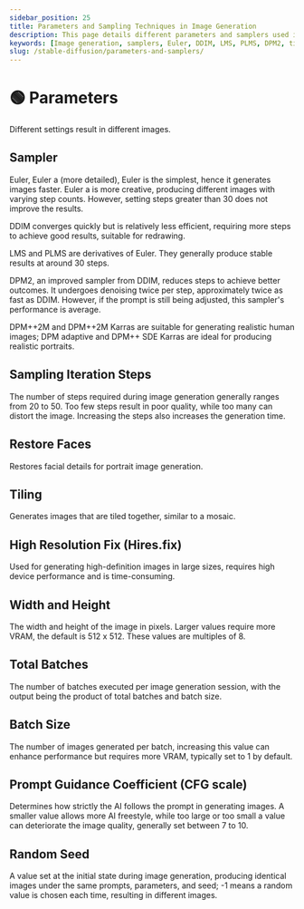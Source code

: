 ```yaml
---
sidebar_position: 25
title: Parameters and Sampling Techniques in Image Generation
description: This page details different parameters and samplers used in image generation, explaining their effects and optimal settings.
keywords: [Image generation, samplers, Euler, DDIM, LMS, PLMS, DPM2, tiling, high-resolution, CFG scale, random seed]
slug: /stable-diffusion/parameters-and-samplers/
---
```


# 🟢 Parameters

Different settings result in different images.

## Sampler

Euler, Euler a (more detailed), Euler is the simplest, hence it generates images faster. Euler a is more creative, producing different images with varying step counts. However, setting steps greater than 30 does not improve the results.

DDIM converges quickly but is relatively less efficient, requiring more steps to achieve good results, suitable for redrawing.

LMS and PLMS are derivatives of Euler. They generally produce stable results at around 30 steps.

DPM2, an improved sampler from DDIM, reduces steps to achieve better outcomes. It undergoes denoising twice per step, approximately twice as fast as DDIM. However, if the prompt is still being adjusted, this sampler's performance is average.

DPM++2M and DPM++2M Karras are suitable for generating realistic human images; DPM adaptive and DPM++ SDE Karras are ideal for producing realistic portraits.

## Sampling Iteration Steps

The number of steps required during image generation generally ranges from 20 to 50. Too few steps result in poor quality, while too many can distort the image. Increasing the steps also increases the generation time.

## Restore Faces

Restores facial details for portrait image generation.

## Tiling

Generates images that are tiled together, similar to a mosaic.

## High Resolution Fix (Hires.fix)

Used for generating high-definition images in large sizes, requires high device performance and is time-consuming.

## Width and Height

The width and height of the image in pixels. Larger values require more VRAM, the default is 512 x 512. These values are multiples of 8.

## Total Batches

The number of batches executed per image generation session, with the output being the product of total batches and batch size.

## Batch Size

The number of images generated per batch, increasing this value can enhance performance but requires more VRAM, typically set to 1 by default.

## Prompt Guidance Coefficient (CFG scale)

Determines how strictly the AI follows the prompt in generating images. A smaller value allows more AI freestyle, while too large or too small a value can deteriorate the image quality, generally set between 7 to 10.

## Random Seed

A value set at the initial state during image generation, producing identical images under the same prompts, parameters, and seed; -1 means a random value is chosen each time, resulting in different images.

